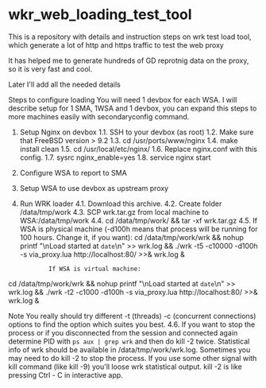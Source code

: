 # wkr_web_loading_test_tool
This is a repository with details and instruction steps on wrk test load tool, 
which generate a lot of http and https traffic to test the web proxy


It has helped me to generate hundreds of GD reprotnig data on the proxy,
so it is very fast and cool.

Later I'll add all the needed details

Steps to configure loading
You will need 1 devbox for each WSA. I will describe setup for 1 SMA, 1WSA and 1 devbox, you can expand this steps to more machines easily with secondaryconfig command.
1. Setup Nginx on devbox
1.1. SSH to your devbox (as root)
1.2. Make sure that FreeBSD version > 9.2
1.3. cd /usr/ports/www/nginx
1.4. make install clean
1.5. cd /usr/local/etc/nginx/
1.6. Replace nginx.conf with this config.
1.7. sysrc nginx_enable=yes
1.8. service nginx start
2. Configure WSA to report to SMA
3. Setup WSA to use devbox as upstream proxy
4. Run WRK loader
4.1. Download this archive.
4.2. Create folder /data/tmp/work
4.3. SCP wrk.tar.gz from local machine to WSA:/data/tmp/work
4.4. cd /data/tmp/work/ && tar -xf wrk.tar.gz
4.5. If WSA is physical machine (-d100h means that process will be running for 100 hours. Change it, if you want): 
cd /data/tmp/work/wrk && nohup printf "\nLoad started at `date`\n" >> wrk.log && ./wrk -t5 -c10000 -d100h -s via_proxy.lua http://localhost:80/ >>& wrk.log &

               If WSA is virtual machine: 
cd /data/tmp/work/wrk && nohup printf "\nLoad started at `date`\n" >> wrk.log && ./wrk -t2 -c1000 -d100h -s via_proxy.lua http://localhost:80/ >>& wrk.log &
 
Note You really should try different -t (threads) -c (concurrent connections) options to find the option which suites you best.
4.6. If you want to stop the process or if you disconnected from the session and connected again determine PID with `ps aux | grep wrk` and then do kill -2 <PID> twice. Statistical info of wrk should be available in /data/tmp/work/wrk.log. Sometimes you may need to do kill -2 to stop the process. If you use some other signal with kill command (like kill -9) you'll loose wrk statistical output. kill -2 is like pressing Ctrl - C in interactive app.
